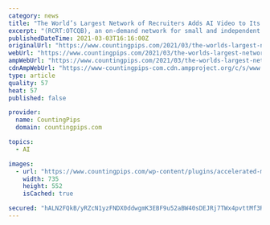 ```yaml
---
category: news
title: "The World’s Largest Network of Recruiters Adds AI Video to Its Arsenal"
excerpt: "(RCRT:OTCQB), an on-demand network for small and independent recruiters, connects employers to 27,500 independent recruiters. The company has created the world’s largest recruiter platform, which uses video and artificial intelligence to make professional hiring easier and faster."
publishedDateTime: 2021-03-03T16:16:00Z
originalUrl: "https://www.countingpips.com/2021/03/the-worlds-largest-network-of-recruiters-adds-ai-video-to-its-arsenal/"
webUrl: "https://www.countingpips.com/2021/03/the-worlds-largest-network-of-recruiters-adds-ai-video-to-its-arsenal/"
ampWebUrl: "https://www.countingpips.com/2021/03/the-worlds-largest-network-of-recruiters-adds-ai-video-to-its-arsenal/amp/"
cdnAmpWebUrl: "https://www-countingpips-com.cdn.ampproject.org/c/s/www.countingpips.com/2021/03/the-worlds-largest-network-of-recruiters-adds-ai-video-to-its-arsenal/amp/"
type: article
quality: 57
heat: 57
published: false

provider:
  name: CountingPips
  domain: countingpips.com

topics:
  - AI

images:
  - url: "https://www.countingpips.com/wp-content/plugins/accelerated-mobile-pages/images/SD-default-image.png"
    width: 735
    height: 552
    isCached: true

secured: "hALN2FQkB/yRZcN1yzFNDX0ddwgmK3EBF9u52aBW40sDEJRj7TWx4pvttMf3RvaPezKVYrKDc/Fk2ieTWK9jBl+xi8LX1Ic0dFYfJnVoHQPK0g2yDow8g8gz4cOVtsk1SRJ+WhzihFaPOdnpTnk0iEqehkbMduapUg9+bPGgCwZ7XAN3/eVE9CZIElQNrEcuiBKTovkYEMecuxlxIbpcZ1wjgffu3zFtADRaToHnl15COBhOQZWnHxWy90ZITSAquM3JjiBFzrWZpycdol7oNT4OacCAJacliOrewmRGeeJqvQZEWHiBI2Ca36JyRz4Yn1/RUHkVvQ8mPznRxapMAoVsmznWBvtJQlVIakV/rRk=;lvay5fyI59aT4HdWlyteJQ=="
---
```


